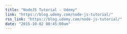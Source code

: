 ```yaml
---
title: "NodeJS Tutorial - Udemy"
link: "https://blog.udemy.com/node-js-tutorial/"
rss_link: "https://blog.udemy.com/node-js-tutorial/"
date: "2015-10-02 08:45:00am"
---
```

